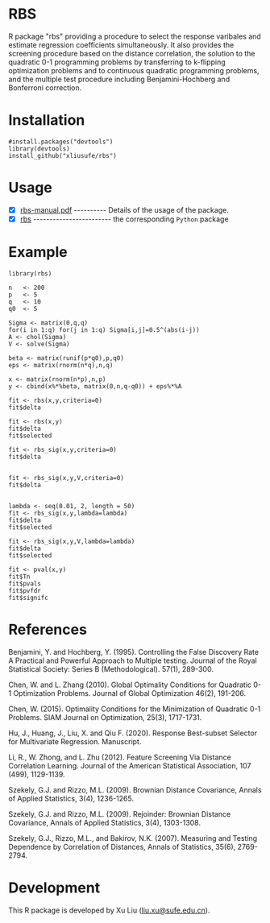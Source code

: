 # RBS
R package "rbs" providing a procedure to select the response varibales and estimate regression coefficients simultaneously. It also provides the screening procedure based on the distance correlation, the solution to the quadratic 0-1 programming problems by transferring to k-flipping optimization problems and to continuous quadratic programming problems, and the multiple test procedure including Benjamini-Hochberg and Bonferroni correction.

# Installation

    #install.packages("devtools")
    library(devtools)
    install_github("xliusufe/rbs")

# Usage

   - [x] [rbs-manual.pdf](https://github.com/xliusufe/rbs/blob/master/inst/rbs-manual.pdf) ---------- Details of the usage of the package.
   - [x] [rbs](https://github.com/xliusufe/RBSSpy) ------------------------ the corresponding `Python` package

# Example
    library(rbs)

    n   <- 200
    p   <- 5
    q   <- 10
    q0  <- 5

    Sigma <- matrix(0,q,q)
    for(i in 1:q) for(j in 1:q) Sigma[i,j]=0.5^(abs(i-j))
    A <- chol(Sigma)
    V <- solve(Sigma)

    beta <- matrix(runif(p*q0),p,q0)
    eps <- matrix(rnorm(n*q),n,q)

    x <- matrix(rnorm(n*p),n,p)
    y <- cbind(x%*%beta, matrix(0,n,q-q0)) + eps%*%A

    fit <- rbs(x,y,criteria=0)
    fit$delta

    fit <- rbs(x,y)
    fit$delta
    fit$selected

    fit <- rbs_sig(x,y,criteria=0)
    fit$delta


    fit <- rbs_sig(x,y,V,criteria=0)
    fit$delta


    lambda <- seq(0.01, 2, length = 50)
    fit <- rbs_sig(x,y,lambda=lambda)
    fit$delta
    fit$selected

    fit <- rbs_sig(x,y,V,lambda=lambda)
    fit$delta
    fit$selected

    fit <- pval(x,y)
    fit$Tn
    fit$pvals
    fit$pvfdr
    fit$signifc
    
# References

Benjamini, Y. and Hochberg,  Y. (1995). Controlling the False Discovery Rate A Practical and Powerful Approach to Multiple testing. Journal of the Royal Statistical Society: Series B (Methodological). 57(1), 289-300.

Chen, W. and L. Zhang (2010). Global Optimality Conditions for Quadratic 0-1 Optimization Problems. Journal of Global Optimization 46(2), 191-206.

Chen, W. (2015). Optimality Conditions for the Minimization of Quadratic 0-1 Problems. SIAM Journal on Optimization, 25(3), 1717-1731.

Hu, J., Huang, J., Liu, X. and Qiu F. (2020). Response Best-subset Selector for Multivariate Regression. Manuscript.

Li, R., W. Zhong, and L. Zhu (2012). Feature Screening Via Distance Correlation Learning. Journal of the American Statistical Association, 107 (499), 1129-1139.

Szekely, G.J. and Rizzo, M.L. (2009). Brownian Distance Covariance, Annals of Applied Statistics, 3(4), 1236-1265.

Szekely, G.J. and Rizzo, M.L. (2009). Rejoinder: Brownian Distance Covariance, Annals of Applied
Statistics, 3(4), 1303-1308.

Szekely, G.J., Rizzo, M.L., and Bakirov, N.K. (2007). Measuring and Testing Dependence by Correlation of Distances, Annals of Statistics, 35(6), 2769-2794.

# Development
This R package is developed by Xu Liu (liu.xu@sufe.edu.cn).
